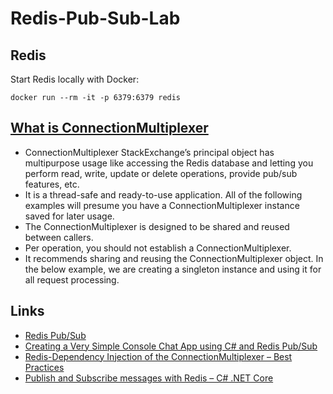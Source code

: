 # Redis-Pub-Sub-Lab

## Redis

Start Redis locally with Docker:

	docker run --rm -it -p 6379:6379 redis

## [What is ConnectionMultiplexer](https://www.thecodebuzz.com/redis-dependency-injection-connectionmultiplexer-redis-cache-netcore-csharp/)

- ConnectionMultiplexer StackExchange’s principal object has multipurpose usage like accessing the Redis database and letting you perform read, write, update or delete operations, provide pub/sub features, etc.
- It is a thread-safe and ready-to-use application. All of the following examples will presume you have a ConnectionMultiplexer instance saved for later usage.
- The ConnectionMultiplexer is designed to be shared and reused between callers.
- Per operation, you should not establish a ConnectionMultiplexer.
- It recommends sharing and reusing the ConnectionMultiplexer object. In the below example, we are creating a singleton instance and using it for all request processing.

## Links

- [Redis Pub/Sub](https://redis.io/docs/manual/pubsub/)
- [Creating a Very Simple Console Chat App using C# and Redis Pub/Sub](https://www.codeproject.com/Articles/1222027/Creating-a-Very-Simple-Console-Chat-App-using-Csha)
- [Redis-Dependency Injection of the ConnectionMultiplexer – Best Practices](https://www.thecodebuzz.com/redis-dependency-injection-connectionmultiplexer-redis-cache-netcore-csharp/)
- [Publish and Subscribe messages with Redis – C# .NET Core](https://www.thecodebuzz.com/redis-publish-subscribe-messages-redis-net-core-csharp/)